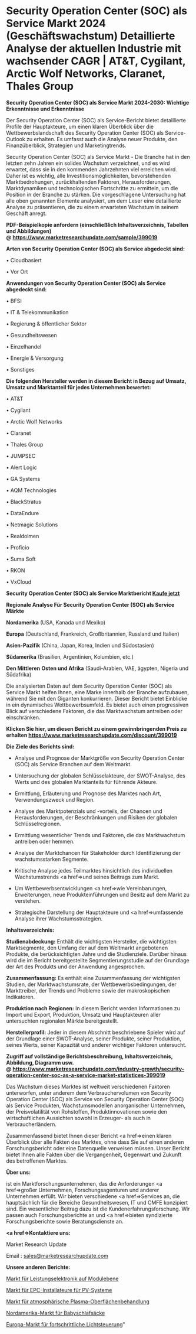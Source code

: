 # Security Operation Center (SOC) als Service Markt 2024 (Geschäftswachstum) Detaillierte Analyse der aktuellen Industrie mit wachsender CAGR | AT&T, Cygilant, Arctic Wolf Networks, Claranet, Thales Group

<strong>Security Operation Center (SOC) als Service Markt 2024-2030: Wichtige Erkenntnisse und Erkenntnisse</strong>

Der Security Operation Center (SOC) als Service-Bericht bietet detaillierte Profile der Hauptakteure, um einen klaren Überblick über die Wettbewerbslandschaft des Security Operation Center (SOC) als Service-Outlook zu erhalten. Es umfasst auch die Analyse neuer Produkte, den Finanzüberblick, Strategien und Marketingtrends.

Security Operation Center (SOC) als Service Markt - Die Branche hat in den letzten zehn Jahren ein solides Wachstum verzeichnet, und es wird erwartet, dass sie in den kommenden Jahrzehnten viel erreichen wird. Daher ist es wichtig, alle Investitionsmöglichkeiten, bevorstehenden Marktbedrohungen, zurückhaltenden Faktoren, Herausforderungen, Marktdynamiken und technologischen Fortschritte zu ermitteln, um die Position in der Branche zu stärken. Die vorgeschlagene Untersuchung hat alle oben genannten Elemente analysiert, um dem Leser eine detaillierte Analyse zu präsentieren, die zu einem erwarteten Wachstum in seinem Geschäft anregt.

<strong><b>PDF-Beispielkopie anfordern (einschließlich Inhaltsverzeichnis, Tabellen und Abbildungen) @ </b></strong><strong><a href=https://www.marketresearchupdate.com/sample/399019><strong>https://www.marketresearchupdate.com/sample/399019</u></a></strong></strong>

<strong>Arten von Security Operation Center (SOC) als Service abgedeckt sind:</strong>

• Cloudbasiert

• Vor Ort

<strong>Anwendungen von Security Operation Center (SOC) als Service abgedeckt sind:</strong>

• BFSI

• IT & Telekommunikation

• Regierung & öffentlicher Sektor

• Gesundheitswesen

• Einzelhandel

• Energie & Versorgung

• Sonstiges

<strong>Die folgenden Hersteller werden in diesem Bericht in Bezug auf Umsatz, Umsatz und Marktanteil für jedes Unternehmen bewertet:</strong>

• AT&T

• Cygilant

• Arctic Wolf Networks

• Claranet

• Thales Group

• JUMPSEC

• Alert Logic

• GA Systems

• AQM Technologies

• BlackStratus

• DataEndure

• Netmagic Solutions

• Realdolmen

• Proficio

• Suma Soft

• RKON

• VxCloud

<strong>Security Operation Center (SOC) als Service Marktbericht <a href=https://www.marketresearchupdate.com/buynow/399019>Kaufe jetzt</a></strong>

<strong>Regionale Analyse Für Security Operation Center (SOC) als Service Märkte</strong>

<strong>Nordamerika</strong> (USA, Kanada und Mexiko)

<strong>Europa</strong> (Deutschland, Frankreich, Großbritannien, Russland und Italien)

<strong>Asien-Pazifik</strong> (China, Japan, Korea, Indien und Südostasien)

<strong>Südamerika</strong> (Brasilien, Argentinien, Kolumbien, etc.)

<strong>Den Mittleren</strong> <strong>Osten und Afrika</strong> (Saudi-Arabien, VAE, ägypten, Nigeria und Südafrika)

Die analysierten Daten auf dem Security Operation Center (SOC) als Service Markt helfen Ihnen, eine Marke innerhalb der Branche aufzubauen, während Sie mit den Giganten konkurrieren. Dieser Bericht bietet Einblicke in ein dynamisches Wettbewerbsumfeld. Es bietet auch einen progressiven Blick auf verschiedene Faktoren, die das Marktwachstum antreiben oder einschränken.

<strong>Klicken Sie hier, um diesen Bericht zu einem gewinnbringenden Preis zu erhalten
</strong><strong><a href=https://www.marketresearchupdate.com/discount/399019>https://www.marketresearchupdate.com/discount/399019</b></u></strong></a>

<strong>Die Ziele des Berichts sind:</strong>

- Analyse und Prognose der Marktgröße von Security Operation Center (SOC) als Service Branchen auf dem Weltmarkt.

- Untersuchung der globalen Schlüsselakteure, der SWOT-Analyse, des Werts und des globalen Marktanteils für führende Akteure.

- Ermittlung, Erläuterung und Prognose des Marktes nach Art, Verwendungszweck und Region.

- Analyse des Marktpotenzials und -vorteils, der Chancen und Herausforderungen, der Beschränkungen und Risiken der globalen Schlüsselregionen.

- Ermittlung wesentlicher Trends und Faktoren, die das Marktwachstum antreiben oder hemmen.

- Analyse der Marktchancen für Stakeholder durch Identifizierung der wachstumsstarken Segmente.

- Kritische Analyse jedes Teilmarktes hinsichtlich des individuellen Wachstumstrends <a href=>und</a> seines Beitrags zum Markt.

- Um Wettbewerbsentwicklungen <a href=>wie</a> Vereinbarungen, Erweiterungen, neue Produkteinführungen und Besitz auf dem Markt zu verstehen.

- Strategische Darstellung der Hauptakteure und <a href=>umfas</a>sende Analyse ihrer Wachstumsstrategien.

<strong>Inhaltsverzeichnis:</strong>

<strong>Studienabdeckung:</strong> Enthält die wichtigsten Hersteller, die wichtigsten Marktsegmente, den Umfang der auf dem Weltmarkt angebotenen Produkte, die berücksichtigten Jahre und die Studienziele. Darüber hinaus wird die im Bericht bereitgestellte Segmentierungsstudie auf der Grundlage der Art des Produkts und der Anwendung angesprochen.

<strong>Zusammenfassung:</strong> Es enthält eine Zusammenfassung der wichtigsten Studien, der Marktwachstumsrate, der Wettbewerbsbedingungen, der Markttreiber, der Trends und Probleme sowie der makroskopischen Indikatoren.

<strong>Produktion nach Regionen:</strong> In diesem Bericht werden Informationen zu Import und Export, Produktion, Umsatz und Hauptakteuren aller untersuchten regionalen Märkte bereitgestellt.

<strong>Herstellerprofil:</strong> Jeder in diesem Abschnitt beschriebene Spieler wird auf der Grundlage einer SWOT-Analyse, seiner Produkte, seiner Produktion, seines Werts, seiner Kapazität und anderer wichtiger Faktoren untersucht.

<strong><b>Zugriff auf vollständige Berichtsbeschreibung, Inhaltsverzeichnis, Abbildung, Diagramm usw. @ </b></strong><strong><a href=https://www.marketresearchupdate.com/industry-growth/security-operation-center-soc-as-a-service-market-statistices-399019>https://www.marketresearchupdate.com/industry-growth/security-operation-center-soc-as-a-service-market-statistices-399019</a></strong>

Das Wachstum dieses Marktes ist weltweit verschiedenen Faktoren unterworfen, unter anderem dem Verbrauchervolumen von Security Operation Center (SOC) als Service von Security Operation Center (SOC) als Service Produkten, Wachstumsmodellen anorganischer Unternehmen, der Preisvolatilität von Rohstoffen, Produktinnovationen sowie den wirtschaftlichen Aussichten sowohl in Erzeuger- als auch in Verbraucherländern.

Zusammenfassend bietet Ihnen dieser Bericht <a href=>einen</a> klaren Überblick über alle Fakten des Marktes, ohne dass Sie auf einen anderen Forschungsbericht oder eine Datenquelle verweisen müssen. Unser Bericht bietet Ihnen alle Fakten über die Vergangenheit, Gegenwart und Zukunft des betroffenen Marktes.

<strong>Über uns:</strong>

 ist ein Marktforschungsunternehmen, das die Anforderungen <a href=>großer</a> Unternehmen, Forschungsagenturen und anderer Unternehmen erfüllt. Wir bieten verschiedene <a href=>Services</a> an, die hauptsächlich für die Bereiche Gesundheitswesen, IT und CMFE konzipiert sind. Ein wesentlicher Beitrag dazu ist die Kundenerfahrungsforschung. Wir passen auch Forschungsberichte an und <a href=>bieten</a> syndizierte Forschungsberichte sowie Beratungsdienste an.

<strong><a href=>Kontaktiere uns:</a></strong>

Market Research Update

Email : sales@marketresearchupdate.com

<strong>Unsere anderen Berichte:</strong>

<a href=https://www.linkedin.com/pulse/module-level-power-electronics-mlpe-market-has-huge-growth>Markt für Leistungselektronik auf Modulebene</a>

<a href=https://www.linkedin.com/pulse/pv-system-epc-installer-market-2023-remarking-enormous>Markt für EPC-Installateure für PV-Systeme</a>

<a href=https://www.linkedin.com/pulse/atmospheric-plasma-surface-treatment-market-2023>Markt für atmosphärische Plasma-Oberflächenbehandlung</a>

<a href=https://www.linkedin.com/pulse/north-america-baby-sleeping-sacks-market-2023>Nordamerika-Markt für Babyschlafsäcke</a>

<a href=https://www.linkedin.com/pulse/europe-advanced-light-control-market-trends-2023-updated>Europa-Markt für fortschrittliche Lichtsteuerung</a>"
